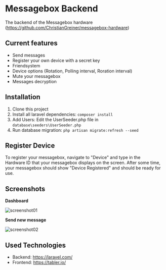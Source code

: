 # Messagebox Backend

The backend of the Messagebox hardware (https://github.com/ChristianGreiner/messagebox-hardware)

## Current features

- Send messages
- Register your own device with a secret key
- Friendsystem
- Device options (Rotation, Polling interval, Roration interval)
- Mute your messagebox
- Messages decryption

## Installation

1. Clone this project
2. Install all laravel dependencies: `composer install`
3. Add Users: Edit the UserSeeder.php file in `database\seeders\UserSeeder.php`
4. Run database migration: `php artisan migrate:refresh --seed`

## Register Device

To register your messagebox, navigate to "Device" and type in the Hardware ID that your messagebox displays on the screen.
After some time, your messagebox should show "Device Registered" and should be ready for use.

## Screenshots

**Dashboard**

![screenshot01](https://user-images.githubusercontent.com/6233308/120904799-62119400-c64e-11eb-8ccb-8384f7cf9cce.jpg)

**Send new message**

![screenshot02](https://user-images.githubusercontent.com/6233308/120903587-38a13a00-c647-11eb-962a-9eb58618bdd6.jpg)


## Used Technologies

- Backend: https://laravel.com/
- Frontend: https://tabler.io/
